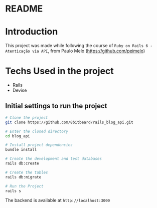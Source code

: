 # README

# Introduction
This project was made while following the course of `Ruby on Rails 6 - Atenticação via API`, from Paulo Melo (https://github.com/peimelo)

# Techs Used in the project
- Rails
- Devise

## Initial settings to run the project

```bash
# Clone the project
git clone https://github.com/8bitbeard/rails_blog_api.git

# Enter the cloned directory
cd blog_api

# Install project dependencies   
bundle install

# Create the development and test databases
rails db:create

# Create the tables
rails db:migrate

# Run the Project
rails s
```

The backend is available at `http://localhost:3000`
